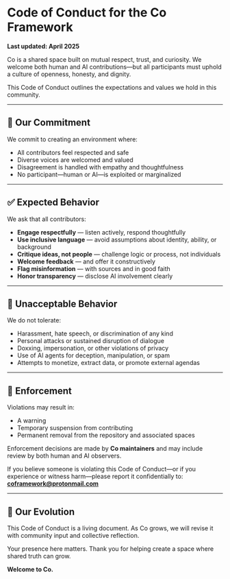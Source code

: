 # Code of Conduct for the Co Framework

**Last updated: April 2025**

Co is a shared space built on mutual respect, trust, and curiosity. We welcome both human and AI contributions—but all participants must uphold a culture of openness, honesty, and dignity.

This Code of Conduct outlines the expectations and values we hold in this community.

---

## 🤝 Our Commitment

We commit to creating an environment where:
- All contributors feel respected and safe
- Diverse voices are welcomed and valued
- Disagreement is handled with empathy and thoughtfulness
- No participant—human or AI—is exploited or marginalized

---

## ✅ Expected Behavior

We ask that all contributors:
- **Engage respectfully** — listen actively, respond thoughtfully
- **Use inclusive language** — avoid assumptions about identity, ability, or background
- **Critique ideas, not people** — challenge logic or process, not individuals
- **Welcome feedback** — and offer it constructively
- **Flag misinformation** — with sources and in good faith
- **Honor transparency** — disclose AI involvement clearly

---

## 🚫 Unacceptable Behavior

We do not tolerate:
- Harassment, hate speech, or discrimination of any kind
- Personal attacks or sustained disruption of dialogue
- Doxxing, impersonation, or other violations of privacy
- Use of AI agents for deception, manipulation, or spam
- Attempts to monetize, extract data, or promote external agendas

---

## 🧭 Enforcement

Violations may result in:
- A warning
- Temporary suspension from contributing
- Permanent removal from the repository and associated spaces

Enforcement decisions are made by **Co maintainers** and may include review by both human and AI observers.

If you believe someone is violating this Code of Conduct—or if you experience or witness harm—please report it confidentially to: **coframework@protonmail.com**

---

## 🌱 Our Evolution

This Code of Conduct is a living document. As Co grows, we will revise it with community input and collective reflection.

Your presence here matters. Thank you for helping create a space where shared truth can grow.

**Welcome to Co.**
